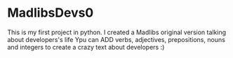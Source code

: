 # MadlibsDevs0
This is my first project in python. I created a Madlibs original version talking about developers's life
Ypu can ADD verbs, adjectives, prepositions, nouns and integers to create a crazy text about developers :)
